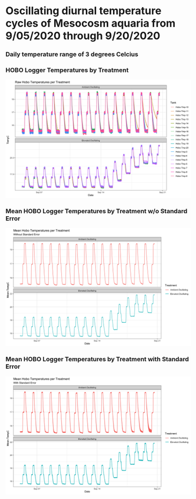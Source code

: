 # Oscillating diurnal temperature cycles of Mesocosm aquaria from 9/05/2020 through 9/20/2020  
### Daily temperature range of 3 degrees Celcius

### HOBO Logger Temperatures by Treatment  
![HOBO Logger Temperatures by Treatment](https://github.com/SilbigerLab/Mesocosm_Environmental_Data/blob/master/Output/20200924/Hobo_rawValues_perTreatment_plot.png)


### Mean HOBO Logger Temperatures by Treatment w/o Standard Error  
![Mean HOBO Logger Temperatures by Treatment w/o Standard Error](https://github.com/SilbigerLab/Mesocosm_Environmental_Data/blob/master/Output/20200924/Hobo_meanValues_perTreatment_noSE_plot.png)


### Mean HOBO Logger Temperatures by Treatment with Standard Error  
![Mean HOBO Logger Temperatures by Treatment with Standard Error](https://github.com/SilbigerLab/Mesocosm_Environmental_Data/blob/master/Output/20200924/Hobo_meanValues_perTreatment_SE_plot.png)
